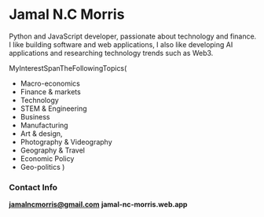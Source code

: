 # Jamal N.C Morris

Python and JavaScript developer, passionate about technology and finance. 
I like building software and web applications, I also like developing AI applications and researching technology trends such as Web3.

MyInterestSpanTheFollowingTopics(
  * Macro-economics
  * Finance & markets
  * Technology 
  * STEM & Engineering
  * Business
  * Manufacturing
  * Art & design, 
  * Photography & Videography
  * Geography & Travel
  * Economic Policy
  * Geo-politics
)

### Contact Info
**jamalncmorris@gmail.com**
**jamal-nc-morris.web.app**

